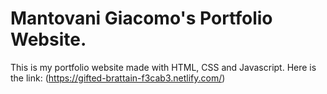# Mantovani Giacomo's Portfolio Website.

This is my portfolio website made with HTML, CSS and Javascript.
Here is the link: (https://gifted-brattain-f3cab3.netlify.com/)